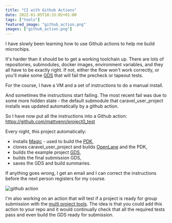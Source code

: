 ```yaml
---
title: "CI with Github Actions"
date: 2022-01-05T18:33:02+01:00
tags: ["tools"]
featured_image: "github_action.png"
images: ["github_action.png"]
---
```


I have slowly been learning how to use Github actions to help me build microchips.

It's harder than it should be to get a working toolchain up. There are lots of repositories,
submodules, docker images, environment variables, and they all have to be exactly right. 
If not, either the flow won't work correctly, or you'll make some [GDS](/terminology/gds) that will fail
the precheck or tapeout tests.

For the course, I have a VM and a set of instructions to do a manual install.

And sometimes the instructions start failing. The most recent fail was due to some more hidden state - the default submodule that caravel_user_project installs was updated automatically by a github action.

So I have now put all the instructions into a Github action: https://github.com/mattvenn/project0_test

Every night, this project automatically:

* installs [Magic](/terminology/magic) - used to build the [PDK](/terminology/pdk),
* clones caravel_user_project and builds [OpenLane](/terminology/openlane) and the PDK,
* builds the example project [GDS](/terminology/gds),
* builds the final submission GDS,
* saves the GDS and build summaries.

If anything goes wrong, I get an email and I can correct the instructions before the next person registers for my course.

![github action](/github_action.png)

I'm also working on an action that will test if a project is ready for group submission with the [multi project tools](https://github.com/mattvenn/multi_project_tools). 
The idea is that you could add this action to your repo and it would continually check that all the required tests pass and even build the GDS ready for submission.
